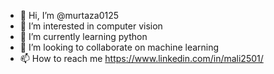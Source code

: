 - 👋 Hi, I’m @murtaza0125
- 👀 I’m interested in computer vision
- 🌱 I’m currently learning python
- 💞️ I’m looking to collaborate on machine learning
- 📫 How to reach me https://www.linkedin.com/in/mali2501/

<!---
murtaza0125/murtaza0125 is a ✨ special ✨ repository because its `README.md` (this file) appears on your GitHub profile.
You can click the Preview link to take a look at your changes.
--->
